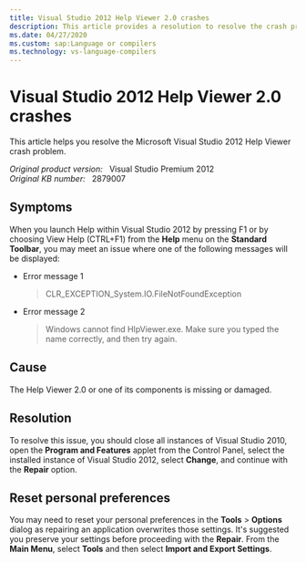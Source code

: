 ```yaml
---
title: Visual Studio 2012 Help Viewer 2.0 crashes
description: This article provides a resolution to resolve the crash problem when you launch Help Viewer 2.0 with Visual Studio 2012.
ms.date: 04/27/2020
ms.custom: sap:Language or compilers
ms.technology: vs-language-compilers
---
```

# Visual Studio 2012 Help Viewer 2.0 crashes

This article helps you resolve the Microsoft Visual Studio 2012 Help Viewer crash problem.

_Original product version:_ &nbsp; Visual Studio Premium 2012  
_Original KB number:_ &nbsp; 2879007

## Symptoms

When you launch Help within Visual Studio 2012 by pressing F1 or by choosing View Help (CTRL+F1) from the **Help** menu on the **Standard Toolbar**, you may meet an issue where one of the following messages will be displayed:

- Error message 1

    > CLR_EXCEPTION_System.IO.FileNotFoundException
- Error message 2

    > Windows cannot find HlpViewer.exe. Make sure you typed the name correctly, and then try again.

## Cause

The Help Viewer 2.0 or one of its components is missing or damaged.

## Resolution

To resolve this issue, you should close all instances of Visual Studio 2010, open the **Program and Features** applet from the Control Panel, select the installed instance of Visual Studio 2012, select **Change**, and continue with the **Repair** option.

## Reset personal preferences

You may need to reset your personal preferences in the **Tools** > **Options** dialog as repairing an application overwrites those settings. It's suggested you preserve your settings before proceeding with the **Repair**. From the **Main Menu**, select **Tools** and then select **Import and Export Settings**.
